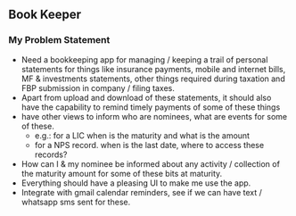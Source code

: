 ## Book Keeper
 ### My Problem Statement
* Need a bookkeeping app for managing / keeping a trail of personal statements for things like insurance payments,
mobile and internet bills, MF & investments statements, other things required during taxation and FBP submission
in company / filing taxes.
* Apart from upload and download of these statements, it should also have the capability to remind timely payments 
of some of these things
* have other views to inform who are nominees, what are events for some of these.
  * e.g.: for a LIC when is the maturity and what is the amount
  * for a NPS record. when is the last date, where to access these records?
* How can I & my nominee be informed about any activity / collection of the maturity amount for some of these bits at maturity.
* Everything should have a pleasing UI to make me use the app.
* Integrate with gmail calendar reminders, see if we can have text / whatsapp sms sent for these.